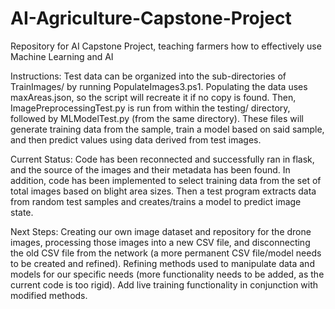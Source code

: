 # AI-Agriculture-Capstone-Project
Repository for AI Capstone Project, teaching farmers how to effectively use Machine Learning and AI

Instructions:
Test data can be organized into the sub-directories of TrainImages/ by running PopulateImages3.ps1. Populating the data uses maxAreas.json, so the script will recreate it if no copy is found. Then, ImagePreprocessingTest.py is run from within the testing/ directory, followed by MLModelTest.py (from the same directory). These files will generate training data from the sample, train a model based on said sample, and then predict values using data derived from test images.

Current Status:
Code has been reconnected and successfully ran in flask, and the source of the images and their metadata has been found. In addition, code has been implemented to select training data from the set of total images based on blight area sizes. Then a test program extracts data from random test samples and creates/trains a model to predict image state.

Next Steps:
Creating our own image dataset and repository for the drone images, processing those images into a new CSV file, and disconnecting the old CSV file from the network (a more permanent CSV file/model needs to be created and refined). Refining methods used to manipulate data and models for our specific needs (more functionality needs to be added, as the current code is too rigid). Add live training functionality in conjunction with modified methods.
